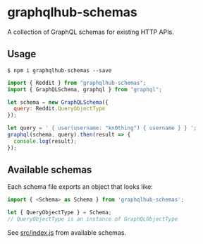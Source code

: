 # graphqlhub-schemas

A collection of GraphQL schemas for existing HTTP APIs.

## Usage

```
$ npm i graphqlhub-schemas --save
```

```js
import { Reddit } from "graphqlhub-schemas";
import { GraphQLSchema, graphql } from "graphql";

let schema = new GraphQLSchema({
  query: Reddit.QueryObjectType
});

let query = ' { user(username: "kn0thing") { username } } ';
graphql(schema, query).then(result => {
  console.log(result);
});
```

## Available schemas

Each schema file exports an object that looks like:

```js
import { <Schema> as Schema } from 'graphqlhub-schemas';

let { QueryObjectType } = Schema;
// QueryObjectType is an instance of GraphQLObjectType
```

See [src/index.js](src/index.js) from available schemas.
